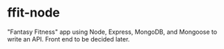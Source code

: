 # ffit-node
"Fantasy Fitness" app using Node, Express, MongoDB, and Mongoose to write an API. Front end to be decided later.